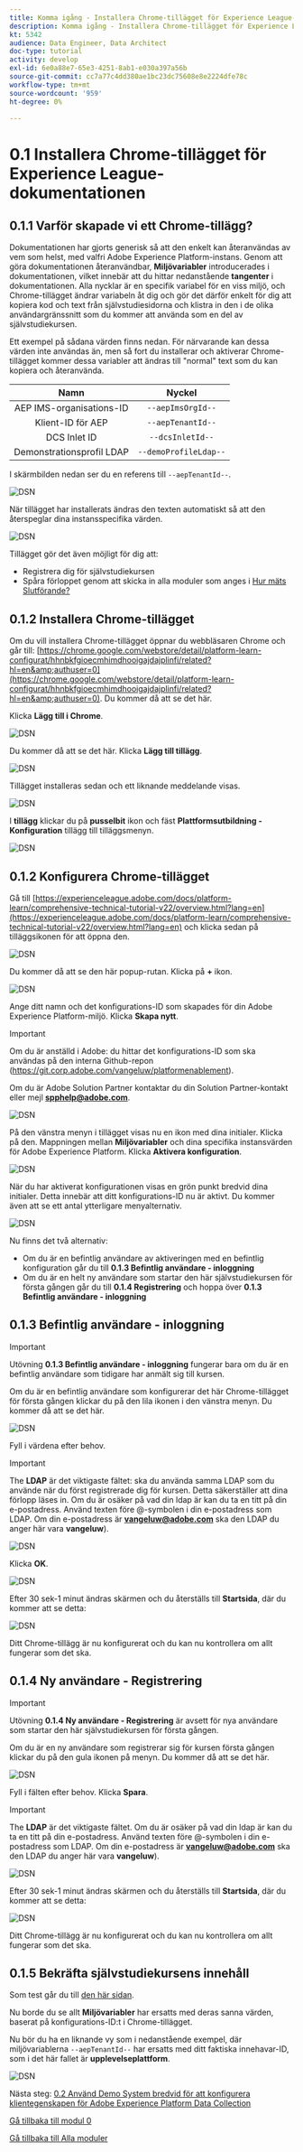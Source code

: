 ```yaml
---
title: Komma igång - Installera Chrome-tillägget för Experience League-dokumentationen
description: Komma igång - Installera Chrome-tillägget för Experience League-dokumentationen
kt: 5342
audience: Data Engineer, Data Architect
doc-type: tutorial
activity: develop
exl-id: 6e0a88e7-65e3-4251-8ab1-e030a397a56b
source-git-commit: cc7a77c4dd380ae1bc23dc75608e8e2224dfe78c
workflow-type: tm+mt
source-wordcount: '959'
ht-degree: 0%

---
```


# 0.1 Installera Chrome-tillägget för Experience League-dokumentationen

## 0.1.1 Varför skapade vi ett Chrome-tillägg?

Dokumentationen har gjorts generisk så att den enkelt kan återanvändas av vem som helst, med valfri Adobe Experience Platform-instans.
Genom att göra dokumentationen återanvändbar, **Miljövariabler** introducerades i dokumentationen, vilket innebär att du hittar nedanstående **tangenter** i dokumentationen. Alla nycklar är en specifik variabel för en viss miljö, och Chrome-tillägget ändrar variabeln åt dig och gör det därför enkelt för dig att kopiera kod och text från självstudiesidorna och klistra in den i de olika användargränssnitt som du kommer att använda som en del av självstudiekursen.

Ett exempel på sådana värden finns nedan. För närvarande kan dessa värden inte användas än, men så fort du installerar och aktiverar Chrome-tillägget kommer dessa variabler att ändras till &quot;normal&quot; text som du kan kopiera och återanvända.

| Namn | Nyckel |
|:-------------:| :---------------:|
| AEP IMS-organisations-ID | `--aepImsOrgId--` |
| Klient-ID för AEP | `--aepTenantId--` |
| DCS Inlet ID | `--dcsInletId--` |
| Demonstrationsprofil LDAP | `--demoProfileLdap--` |

I skärmbilden nedan ser du en referens till `--aepTenantId--`.

![DSN](./images/mod7before.png)

När tillägget har installerats ändras den texten automatiskt så att den återspeglar dina instansspecifika värden.

![DSN](./images/mod7.png)

Tillägget gör det även möjligt för dig att:

- Registrera dig för självstudiekursen
- Spåra förloppet genom att skicka in alla moduler som anges i [Hur mäts Slutförande?](../../completion.md)

## 0.1.2 Installera Chrome-tillägget

Om du vill installera Chrome-tillägget öppnar du webbläsaren Chrome och går till: [https://chrome.google.com/webstore/detail/platform-learn-configurat/hhnbkfgioecmhimdhooigajdajplinfi/related?hl=en&amp;authuser=0](https://chrome.google.com/webstore/detail/platform-learn-configurat/hhnbkfgioecmhimdhooigajdajplinfi/related?hl=en&amp;authuser=0). Du kommer då att se det här.

Klicka **Lägg till i Chrome**.

![DSN](./images/c2.png)

Du kommer då att se det här. Klicka **Lägg till tillägg**.

![DSN](./images/c3.png)

Tillägget installeras sedan och ett liknande meddelande visas.

![DSN](./images/c4.png)

I **tillägg** klickar du på **pusselbit** ikon och fäst **Plattformsutbildning - Konfiguration** tillägg till tilläggsmenyn.

![DSN](./images/c6.png)

## 0.1.2 Konfigurera Chrome-tillägget

Gå till [https://experienceleague.adobe.com/docs/platform-learn/comprehensive-technical-tutorial-v22/overview.html?lang=en](https://experienceleague.adobe.com/docs/platform-learn/comprehensive-technical-tutorial-v22/overview.html?lang=en) och klicka sedan på tilläggsikonen för att öppna den.

![DSN](./images/tuthome.png)

Du kommer då att se den här popup-rutan. Klicka på **+** ikon.

![DSN](./images/c7.png)

Ange ditt namn och det konfigurations-ID som skapades för din Adobe Experience Platform-miljö. Klicka **Skapa nytt**.

>[!IMPORTANT]
>
>Om du är anställd i Adobe: du hittar det konfigurations-ID som ska användas på den interna Github-repon (https://git.corp.adobe.com/vangeluw/platformenablement).
>
>Om du är Adobe Solution Partner kontaktar du din Solution Partner-kontakt eller mejl **spphelp@adobe.com**.

![DSN](./images/c8.png)

På den vänstra menyn i tillägget visas nu en ikon med dina initialer. Klicka på den. Mappningen mellan **Miljövariabler** och dina specifika instansvärden för Adobe Experience Platform. Klicka **Aktivera konfiguration**.

![DSN](./images/c9.png)

När du har aktiverat konfigurationen visas en grön punkt bredvid dina initialer. Detta innebär att ditt konfigurations-ID nu är aktivt. Du kommer även att se ett antal ytterligare menyalternativ.

![DSN](./images/c10.png)

Nu finns det två alternativ:

- Om du är en befintlig användare av aktiveringen med en befintlig konfiguration går du till **0.1.3 Befintlig användare - inloggning**
- Om du är en helt ny användare som startar den här självstudiekursen för första gången går du till **0.1.4 Registrering** och hoppa över **0.1.3 Befintlig användare - inloggning**

## 0.1.3 Befintlig användare - inloggning

>[!IMPORTANT]
>
>Utövning **0.1.3 Befintlig användare - inloggning** fungerar bara om du är en befintlig användare som tidigare har anmält sig till kursen.

Om du är en befintlig användare som konfigurerar det här Chrome-tillägget för första gången klickar du på den lila ikonen i den vänstra menyn. Du kommer då att se det här.

![DSN](./images/chromeret1.png)

Fyll i värdena efter behov.

>[!IMPORTANT]
>
>The **LDAP** är det viktigaste fältet: ska du använda samma LDAP som du använde när du först registrerade dig för kursen. Detta säkerställer att dina förlopp läses in. Om du är osäker på vad din ldap är kan du ta en titt på din e-postadress. Använd texten före @-symbolen i din e-postadress som LDAP. Om din e-postadress är **vangeluw@adobe.com** ska den LDAP du anger här vara **vangeluw**).

![DSN](./images/chromeret2.png)

Klicka **OK**.

![DSN](./images/chromeret3.png)

Efter 30 sek-1 minut ändras skärmen och du återställs till **Startsida**, där du kommer att se detta:

![DSN](./images/chromeret4.png)

Ditt Chrome-tillägg är nu konfigurerat och du kan nu kontrollera om allt fungerar som det ska.

## 0.1.4 Ny användare - Registrering

>[!IMPORTANT]
>
>Utövning **0.1.4 Ny användare - Registrering** är avsett för nya användare som startar den här självstudiekursen för första gången.

Om du är en ny användare som registrerar sig för kursen första gången klickar du på den gula ikonen på menyn. Du kommer då att se det här.

![DSN](./images/c11.png)

Fyll i fälten efter behov. Klicka **Spara**.

>[!IMPORTANT]
>
>The **LDAP** är det viktigaste fältet. Om du är osäker på vad din ldap är kan du ta en titt på din e-postadress. Använd texten före @-symbolen i din e-postadress som LDAP. Om din e-postadress är **vangeluw@adobe.com** ska den LDAP du anger här vara **vangeluw**).

![DSN](./images/chrome1.png)

Efter 30 sek-1 minut ändras skärmen och du återställs till **Startsida**, där du kommer att se detta:

![DSN](./images/chrome2.png)

Ditt Chrome-tillägg är nu konfigurerat och du kan nu kontrollera om allt fungerar som det ska.

## 0.1.5 Bekräfta självstudiekursens innehåll

Som test går du till [den här sidan](https://experienceleague.adobe.com/docs/platform-learn/comprehensive-technical-tutorial-v22/module4/ex3.html?lang=en).

Nu borde du se allt **Miljövariabler** har ersatts med deras sanna värden, baserat på konfigurations-ID:t i Chrome-tillägget.

Nu bör du ha en liknande vy som i nedanstående exempel, där miljövariablerna `--aepTenantId--` har ersatts med ditt faktiska innehavar-ID, som i det här fallet är **upplevelseplattform**.

![DSN](./images/c12.png)

Nästa steg: [0.2 Använd Demo System bredvid för att konfigurera klientegenskapen för Adobe Experience Platform Data Collection](./ex2.md)

[Gå tillbaka till modul 0](./getting-started.md)

[Gå tillbaka till Alla moduler](./../../overview.md)
